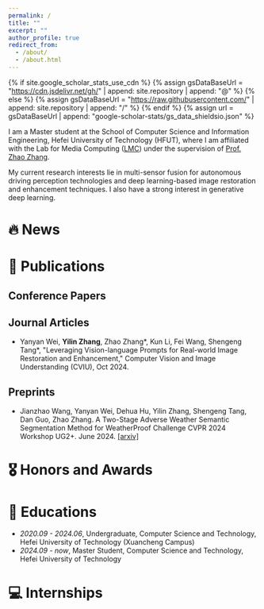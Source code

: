 ```yaml
---
permalink: /
title: ""
excerpt: ""
author_profile: true
redirect_from: 
  - /about/
  - /about.html
---
```


{% if site.google_scholar_stats_use_cdn %}
{% assign gsDataBaseUrl = "https://cdn.jsdelivr.net/gh/" | append: site.repository | append: "@" %}
{% else %}
{% assign gsDataBaseUrl = "https://raw.githubusercontent.com/" | append: site.repository | append: "/" %}
{% endif %}
{% assign url = gsDataBaseUrl | append: "google-scholar-stats/gs_data_shieldsio.json" %}

<span class='anchor' id='about-me'></span>

I am a Master student at the School of Computer Science and Information Engineering, Hefei University of Technology (HFUT), where I am affiliated with the Lab for Media Computing ([LMC](https://ci.hfut.edu.cn/info/1162/14469.htm)) under the supervision of [Prof. Zhao Zhang](https://sites.google.com/site/cszzhang/home).

My current research interests lie in multi-sensor fusion for autonomous driving perception technologies and deep learning-based image restoration and enhancement techniques. I also have a strong interest in generative deep learning.

<!-- My research interest includes neural machine translation and computer vision. I have published more than 100 papers at the top international AI conferences with total <a href='https://scholar.google.com/citations?user=DhtAFkwAAAAJ'>google scholar citations <strong><span id='total_cit'>260000+</span></strong></a> (You can also use google scholar badge <a href='https://scholar.google.com/citations?user=DhtAFkwAAAAJ'><img src="https://img.shields.io/endpoint?url={{ url | url_encode }}&logo=Google%20Scholar&labelColor=f6f6f6&color=9cf&style=flat&label=citations"></a>). -->


# 🔥 News
<!-- - *2022.02*: &nbsp;🎉🎉 Lorem ipsum dolor sit amet, consectetur adipiscing elit. Vivamus ornare aliquet ipsum, ac tempus justo dapibus sit amet.  -->

# 📝 Publications 

<!-- <div class='paper-box'><div class='paper-box-image'><div><div class="badge">CVPR 2016</div><img src='images/500x300.png' alt="sym" width="100%"></div></div>
<div class='paper-box-text' markdown="1">

[Deep Residual Learning for Image Recognition](https://openaccess.thecvf.com/content_cvpr_2016/papers/He_Deep_Residual_Learning_CVPR_2016_paper.pdf)

**Kaiming He**, Xiangyu Zhang, Shaoqing Ren, Jian Sun

[**Project**](https://scholar.google.com/citations?view_op=view_citation&hl=zh-CN&user=DhtAFkwAAAAJ&citation_for_view=DhtAFkwAAAAJ:ALROH1vI_8AC) <strong><span class='show_paper_citations' data='DhtAFkwAAAAJ:ALROH1vI_8AC'></span></strong>
- Lorem ipsum dolor sit amet, consectetur adipiscing elit. Vivamus ornare aliquet ipsum, ac tempus justo dapibus sit amet. 
</div>
</div>

- [Lorem ipsum dolor sit amet, consectetur adipiscing elit. Vivamus ornare aliquet ipsum, ac tempus justo dapibus sit amet](https://github.com), A, B, C, **CVPR 2020** --> 

## Conference Papers

## Journal Articles

- Yanyan Wei, **Yilin Zhang**, Zhao Zhang*, Kun Li, Fei Wang, Shengeng Tang*, "Leveraging Vision-language Prompts for Real-world Image Restoration and Enhancement," Computer Vision and Image Understanding (CVIU), Oct 2024.

## Preprints

- Jianzhao Wang, Yanyan Wei, Dehua Hu, Yilin Zhang, Shengeng Tang, Dan Guo, Zhao Zhang. A Two-Stage Adverse Weather Semantic Segmentation Method for WeatherProof Challenge CVPR 2024 Workshop UG2+. June 2024. [[arxiv]](https://arxiv.org/abs/2406.05513)

# 🎖 Honors and Awards
<!-- - *2021.10* Lorem ipsum dolor sit amet, consectetur adipiscing elit. Vivamus ornare aliquet ipsum, ac tempus justo dapibus sit amet.  -->

# 📖 Educations
- *2020.09 - 2024.06*, Undergraduate, Computer Science and Technology, Hefei University of Technology (Xuancheng Campus)
- *2024.09 - now*, Master Student, Computer Science and Technology, Hefei University of Technology

# 💻 Internships
<!-- - *2019.05 - 2020.02*, [Lorem](https://github.com/), China. -->